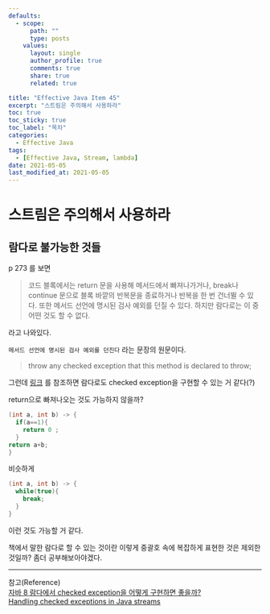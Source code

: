 ```yaml
---
defaults:
  - scope:
      path: ""
      type: posts
    values:
      layout: single
      author_profile: true
      comments: true
      share: true
      related: true

title: "Effective Java Item 45"
excerpt: "스트림은 주의해서 사용하라"
toc: true
toc_sticky: true
toc_label: "목차"
categories:
  - Effective Java
tags:
  - [Effective Java, Stream, lambda]
date: 2021-05-05
last_modified_at: 2021-05-05
---
```

# 스트림은 주의해서 사용하라

## 람다로 불가능한 것들

p 273 를 보면

> 코드 블록에서는 return 문을 사용해 메서드에서 빠져나가거나, 
> break나 continue 문으로 블록 바깥의 반복문을 종료하거나 반복을 한 번 건너뛸 수 있다. 
> 또한 메서드 선언에 명시된 검사 예외를 던질 수 있다. 하지만 람다로는 이 중 어떤 것도 할 수 없다.

라고 나와있다.

`메서드 선언에 명시된 검사 예외를 던진다` 라는 문장의 원문이다.
> throw any checked exception that this method is declared to throw;

그런데 [링크](https://www.slipp.net/questions/572) 를 참조하면 람다로도 checked exception을 
구현할 수 있는 거 같다(?)

return으로 빠져나오는 것도 가능하지 않을까?

```java
(int a, int b) -> {
  if(a==1){
    return 0 ;
  }
return a+b;
}
```

비슷하게
```java
(int a, int b) -> {
  while(true){
    break;
  }
}
```
이런 것도 가능할 거 같다.

책에서 말한 람다로 할 수 있는 것이란 이렇게 중괄호 속에 복잡하게 표현한 것은 제외한 것일까?
좀더 공부해보아야겠다.

***
참고(Reference)  
[자바 8 람다에서 checked exception을 어떻게 구현하면 좋을까?](https://www.slipp.net/questions/572)  
[Handling checked exceptions in Java streams](https://www.oreilly.com/content/handling-checked-exceptions-in-java-streams/)